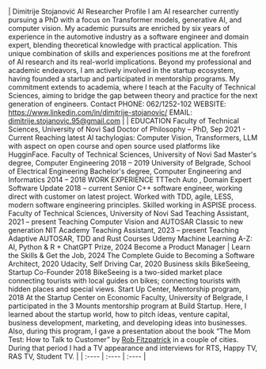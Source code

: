 

| Dimitrije Stojanović AI Researcher Profile I am AI researcher currently pursuing a PhD with a focus on Transformer models, generative AI, and computer vision. My academic pursuits are enriched by six years of experience in the automotive industry as a software engineer and domain expert, blending theoretical knowledge with practical application. This unique combination of skills and experiences positions me at the forefront of AI research and its real-world implications. Beyond my professional and academic endeavors, I am actively involved in the startup ecosystem, having founded a startup and participated in mentorship programs. My commitment extends to academia, where I teach at the Faculty of Technical Sciences, aiming to bridge the gap between theory and practice for the next generation of engineers. Contact PHONE: 062/1252-102 WEBSITE: https://www.linkedin.com/in/dimitrije-stojanovic/ EMAIL: dimitrije.stojanovic.95@gmail.com  |  | EDUCATION Faculty of Technical Sciences, University of Novi Sad Doctor of Philosophy – PhD, Sep 2021 \- Current Reaching latest AI tachylogias: Computer Vision, Transformers, LLM with aspect on open course and open source used platforms like HugginFace. Faculty of Technical Sciences, University of Novi Sad Master's degree, Computer Engineering 2018 – 2019 University of Belgrade, School of Electrical Engineering Bachelor's degree, Computer Engineering and Informatics 2014 – 2018 WORK EXPERIENCE TTTech Auto , Domain Expert Software Update 2018 – current Senior C++ software engineer, working direct with customer on latest project. Worked with TDD, agile, LESS, modern software engineering principles. Skilled working in ASPISE process. Faculty of Technical Sciences, University of Novi Sad Teaching Assistant, 2021 – present Teaching Computer Vision and AUTOSAR Classic to new generation NIT Academy  Teaching Assistant, 2023 – present Teaching Adaptive AUTOSAR, TDD and Rust Courses  Udemy  Machine Learning A-Z: AI, Python & R \+ ChatGPT Prize, 2024 Become a Product Manager | Learn the Skills & Get the Job, 2024 The Complete Guide to Becoming a Software Architect, 2020 Udacity,  Self Driving Car, 2020 Business skils BikeSeeing, Startup Co-Founder 2018 BikeSeeing is a two-sided market place connecting tourists with local guides on bikes; connecting tourists with hidden places and special views. Start Up Center, Mentorship program, 2018 At the Startup Center on Economic Faculty, University of Belgrade, I participated in the 3 Mounts mentorship program at Build Startup. Here, I learned about the startup world, how to pitch ideas, venture capital, business development, marketing, and developing ideas into businesses. Also, during this program, I gave a presentation about the book “The Mom Test: How to Talk to Customer” by [Rob Fitzpatrick](https://www.google.com/search?sca_esv=292e527dce65be8d&rlz=1C1GCEA_enGB1049GB1049&sxsrf=ACQVn09nfsR3KFG9nP8tKxjiXhDTsGukhA:1712686032055&q=Rob+Fitzpatrick&si=AKbGX_rO4P19IF_yO85wYpkEaz-W_oZWd5JUOOVnUVftf2aeobVexFnqgEYDfj7Ubycthva7RAKo_2o9fLXVGzNkeI40p0R-A5LwX9-IdDZ3CANgKDBYvWHutb_HyeyhITTS0f7mn0Zl8_KBkYi5vTX0zPcd4Fe5JPV58Zi3WMKOW_87KV4Cd6EHCvxUan_SFKjq6a14opgOYbsnup34WKaTpnAglT8sIA%3D%3D&sa=X&sqi=2&ved=2ahUKEwjYl7XU3LWFAxWvg_0HHTr4BMcQmxMoAHoECC4QAg) in a couple of cities. During that period I had a TV appearance and interviews for RTS, Happy TV, RAS TV, Student TV.  |
| :---- | :---- | :---- |

